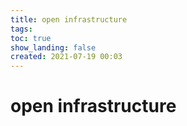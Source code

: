 ```yaml
---
title: open infrastructure
tags: 
toc: true
show_landing: false
created: 2021-07-19 00:03
---
```


# open infrastructure